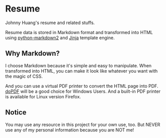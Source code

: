# Resume

Johnny Huang's resume and related stuffs.

Resume data is stored in Markdown format and transformed into HTML using [python-markdown2](https://github.com/trentm/python-markdown2) and [Jinja](https://github.com/mitsuhiko/jinja2) template engine.

## Why Markdown?

I choose Markdown because it's simple and easy to manipulate. When transformed into HTML, you can make it look like whatever you want with the magic of CSS.

And you can use a virtual PDF printer to convert the HTML page into PDF. [doPDF](http://www.dopdf.com/) will be a good choice for Windows Users. And a built-in PDF printer is available for Linux version Firefox.

## Notice

You may use any resource in this project for your own use, too. But NEVER use any of my personal information because you are NOT me!
